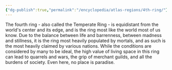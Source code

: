 ```yaml
---
{"dg-publish":true,"permalink":"/encyclopedia/atlas-regions/4th-ring/"}
---
```


The fourth ring - also called the Temperate Ring - is equidistant from the world's center and its edge, and is the ring most like the world most of us know. Due to the balance between life and barrenness, between madness and stillness, it is the ring most heavily populated by mortals, and as such is the most heavily claimed by various nations. While the conditions are considered by many to be ideal, the high value of living space in this ring can lead to quarrels and wars, the grip of merchant guilds, and all the burdens of society. Even here, no place is paradise.